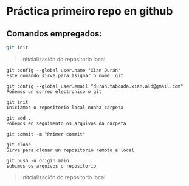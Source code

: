 # Práctica primeiro repo en github

## Comandos empregados:

```bash
git init
```
> Initcialización do repositorio local.

```
git config --global user.name "Xian Durán"
Este comando sirve para asignar o nome  git

git config --global user.email "duran.taboada.xian.ald@gmail.com"
Poñemos un correo electronico o git

git init
Iniciamos o repositorio local nunha carpeta

git add . 
Poñemos en seguimento os arquivos da carpeta

git commit -m "Primer commit"

git clone 
Sirve para clonar un repositorio remoto a local

git push -u origin main
subimos os arquivos o repositorio
```
> Initcialización do repositorio local.

